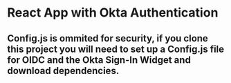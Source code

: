 # React App with Okta Authentication
## Config.js is ommited for security, if you clone this project you will need to set up a Config.js file for OIDC and the Okta Sign-In Widget and download dependencies.